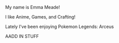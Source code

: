 My name is Emma Meade!

I like Anime, Games, and Crafting!

Lately I've been enjoying Pokemon Legends: Arceus


AADD IN STUFF